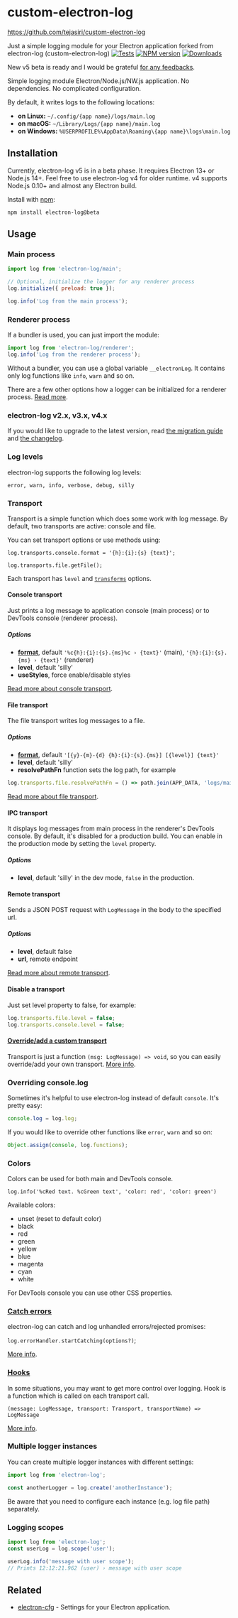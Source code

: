 # custom-electron-log
https://github.com/tejasiri/custom-electron-log


Just a simple logging module for your Electron application forked from electron-log (custom-electron-log)
[![Tests](https://github.com/megahertz/electron-log/actions/workflows/tests.yml/badge.svg)](https://github.com/megahertz/electron-log/actions/workflows/tests.yml)
[![NPM version](https://badge.fury.io/js/electron-log.svg)](https://badge.fury.io/js/electron-log)
[![Downloads](https://img.shields.io/npm/dw/electron-log)](https://img.shields.io/npm/dw/electron-log)

New v5 beta is ready and I would be grateful
[for any feedbacks](https://github.com/megahertz/electron-log/discussions/333).

Simple logging module Electron/Node.js/NW.js application.
No dependencies. No complicated configuration.

By default, it writes logs to the following locations:

 - **on Linux:** `~/.config/{app name}/logs/main.log`
 - **on macOS:** `~/Library/Logs/{app name}/main.log`
 - **on Windows:** `%USERPROFILE%\AppData\Roaming\{app name}\logs\main.log`

## Installation

Currently, electron-log v5 is in a beta phase. It requires Electron 13+ or
Node.js 14+. Feel free to use electron-log v4 for older runtime. v4
supports Node.js 0.10+ and almost any Electron build.

Install with [npm](https://npmjs.org/package/electron-log):

    npm install electron-log@beta
    
## Usage

### Main process

```js
import log from 'electron-log/main';

// Optional, initialize the logger for any renderer process
log.initialize({ preload: true });

log.info('Log from the main process');
```

### Renderer process

If a bundler is used, you can just import the module:

```typescript
import log from 'electron-log/renderer';
log.info('Log from the renderer process');
```

Without a bundler, you can use a global variable `__electronLog`. It contains
only log functions like `info`, `warn` and so on.

There are a few other options how a logger can be initialized for a renderer
process. [Read more](docs/initialize.md).

### electron-log v2.x, v3.x, v4.x

If you would like to upgrade to the latest version, read
[the migration guide](docs/migration.md) and [the changelog](CHANGELOG.md).

### Log levels

electron-log supports the following log levels:

    error, warn, info, verbose, debug, silly

### Transport

Transport is a simple function which does some work with log message.
By default, two transports are active: console and file.

You can set transport options or use methods using:

`log.transports.console.format = '{h}:{i}:{s} {text}';`

`log.transports.file.getFile();`

Each transport has `level` and 
[`transforms`](docs/extend.md#transforms) options.

#### Console transport

Just prints a log message to application console (main process) or to
DevTools console (renderer process).

##### Options

 - **[format](docs/transports/format.md)**, default
   `'%c{h}:{i}:{s}.{ms}%c › {text}'` (main),
   `'{h}:{i}:{s}.{ms} › {text}'` (renderer)
 - **level**, default 'silly'
 - **useStyles**, force enable/disable styles

[Read more about console transport](docs/transports/console.md).

#### File transport

The file transport writes log messages to a file.

##### Options

 - **[format](docs/transports/format.md)**, default
   `'[{y}-{m}-{d} {h}:{i}:{s}.{ms}] [{level}] {text}'`
 - **level**, default 'silly'
 - **resolvePathFn** function sets the log path, for example
 
```js
log.transports.file.resolvePathFn = () => path.join(APP_DATA, 'logs/main.log');
```

[Read more about file transport](docs/transports/file.md).

#### IPC transport
It displays log messages from main process in the renderer's DevTools console.
By default, it's disabled for a production build. You can enable in the
production mode by setting the `level` property.


##### Options

 - **level**, default 'silly' in the dev mode, `false` in the production.

#### Remote transport

Sends a JSON POST request with `LogMessage` in the body to the specified url.

##### Options

 - **level**, default false
 - **url**, remote endpoint

[Read more about remote transport](docs/transports/remote.md).

#### Disable a transport

Just set level property to false, for example:

```js
log.transports.file.level = false;
log.transports.console.level = false;
```

#### [Override/add a custom transport](docs/extend.md#transport)

Transport is just a function `(msg: LogMessage) => void`, so you can
easily override/add your own transport.
[More info](docs/extend.md#transport).

### Overriding console.log

Sometimes it's helpful to use electron-log instead of default `console`. It's
pretty easy:

```js
console.log = log.log;
```

If you would like to override other functions like `error`, `warn` and so on:

```js
Object.assign(console, log.functions);
```

### Colors

Colors can be used for both main and DevTools console.

`log.info('%cRed text. %cGreen text', 'color: red', 'color: green')`

Available colors:
 - unset (reset to default color)
 - black
 - red
 - green
 - yellow
 - blue
 - magenta
 - cyan
 - white
 
For DevTools console you can use other CSS properties.

### [Catch errors](docs/catch.md)

electron-log can catch and log unhandled errors/rejected promises:

`log.errorHandler.startCatching(options?)`;

[More info](docs/catch.md).

### [Hooks](docs/extend.md#hooks)

In some situations, you may want to get more control over logging. Hook
is a function which is called on each transport call.

`(message: LogMessage, transport: Transport, transportName) => LogMessage`

[More info](docs/extend.md#hooks).

### Multiple logger instances

You can create multiple logger instances with different settings:

```js
import log from 'electron-log';

const anotherLogger = log.create('anotherInstance');
```

Be aware that you need to configure each instance (e.g. log file path) 
separately.

### Logging scopes

```js
import log from 'electron-log';
const userLog = log.scope('user');

userLog.info('message with user scope');
// Prints 12:12:21.962 (user) › message with user scope
```

## Related

 - [electron-cfg](https://github.com/megahertz/electron-cfg) -
   Settings for your Electron application.

